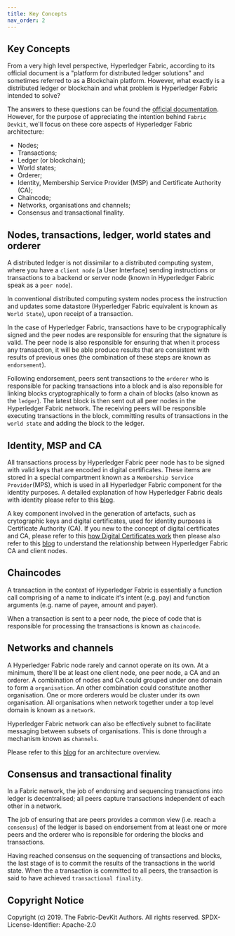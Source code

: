 ```yaml
---
title: Key Concepts
nav_order: 2
---
```


## Key Concepts

From a very high level perspective, Hyperledger Fabric, according to its official document is a "platform for distributed ledger solutions" and sometimes referred to as a Blockchain platform. However, what exactly is a distributed ledger or blockchain and what problem is Hyperledger Fabric intended to solve?

The answers to these questions can be found the [official documentation](https://hyperledger-fabric.readthedocs.io/en/release-1.4/blockchain.html). However, for the purpose of appreciating the intention behind `Fabric Devkit`, we'll focus on these core aspects of Hyperledger Fabric architecture:

* Nodes;
* Transactions;
* Ledger (or blockchain);
* World states;
* Orderer;
* Identity, Membership Service Provider (MSP) and Certificate Authority (CA);
* Chaincode;
* Networks, organisations and channels;
* Consensus and transactional finality.

## Nodes, transactions, ledger, world states and orderer

A distributed ledger is not dissimilar to a distributed computing system, where you have a `client node` (a User Interface) sending instructions or transactions to a backend or server node (known in Hyperledger Fabric speak as a `peer node`).

In conventional distributed computing system nodes process the instruction and updates some datastore (Hyperledger Fabric equivalent is known as `World State`), upon receipt of a transaction.

In the case of Hyperledger Fabric, transactions have to be crypographically signed and the peer nodes are responsible for ensuring that the signature is valid. The peer node is also responsible for ensuring that when it process any transaction, it will be able produce results that are consistent with results of previous ones (the combination of these steps are known as `endorsement`).

Following endorsement, peers sent transactions to the `orderer` who is responsible for packing transactions into a block and is also reponsible for linking blocks cryptographically to form a chain of blocks (also known as the `ledger`). The latest block is then sent out all peer nodes in the Hyperledger Fabric network. The receiving peers will be responsible executing transactions in the block, committing results of transactions in the `world state` and adding the block to the ledger.

## Identity, MSP and CA

All transactions process by Hyperledger Fabric peer node has to be signed with valid keys that are encoded in digital certificates. These items are stored in a special compartment known as a `Membership Service Provider`(MPS), which is used in all Hyperledger Fabric component for the identity purposes. A detailed explanation of how Hyperledger Fabric deals with identity please refer to this [blog](https://medium.com/@kctheservant/identity-in-hyperledger-fabric-94d06439816e).

A key component involved in the generation of artefacts, such as crytographic keys and digital certificates, used for identity purposes is Certificate Authority (CA). If you new to the concept of digital certificates and CA, please refer to this [how Digital Certificates work](https://www.youtube.com/watch?v=heacxYUnFHA) then please also refer to this [blog](https://medium.com/@kctheservant/exploring-fabric-ca-registration-and-enrollment-1b9f4a1b3ace) to understand the relationship between Hyperledger Fabric CA and client nodes.

## Chaincodes

A transaction in the context of Hyperledger Fabric is essentially a function call comprising of a name to indicate it's intent (e.g. pay) and function arguments (e.g. name of payee, amount and payer).

When a transaction is sent to a peer node, the piece of code that is responsible for processing the transactions is known as `chaincode`.

## Networks and channels

A Hyperledger Fabric node rarely and cannot operate on its own. At a minimum, there'll be at least one client node, one peer node, a CA and an orderer. A combination of nodes and CA could grouped under one domain to form a `organisation`. An other combination could constitute another organisation. One or more orderers would be cluster under its own organisation. All organisations when network together under a top level domain is known as a `network`.

Hyperledger Fabric network can also be effectively subnet to facilitate messaging between subsets of organisations. This is done through a mechanism known as `channels`.

Please refer to this [blog](https://medium.com/hyperlegendary/understanding-hyperledger-fabrics-architecture-3b37d81c3e96) for an architecture overview.

## Consensus and transactional finality

In a Fabric network, the job of endorsing and sequencing transactions into ledger is decentralised; all peers capture transactions independent of each other in a network. 

The job of ensuring that are peers provides a common view (i.e. reach a `consensus`) of the ledger is based on endorsement from at least one or more peers and the orderer who is reponsible for ordering the blocks and transactions.

Having reached consensus on the sequencing of transactions and blocks, the last stage of is to commit the results of the transactions in the world state. When the a transaction is committed to all peers, the transaction is said to have achieved `transactional finality`.

## Copyright Notice

Copyright (c) 2019. The Fabric-DevKit Authors. All rights reserved.
SPDX-License-Identifier: Apache-2.0
